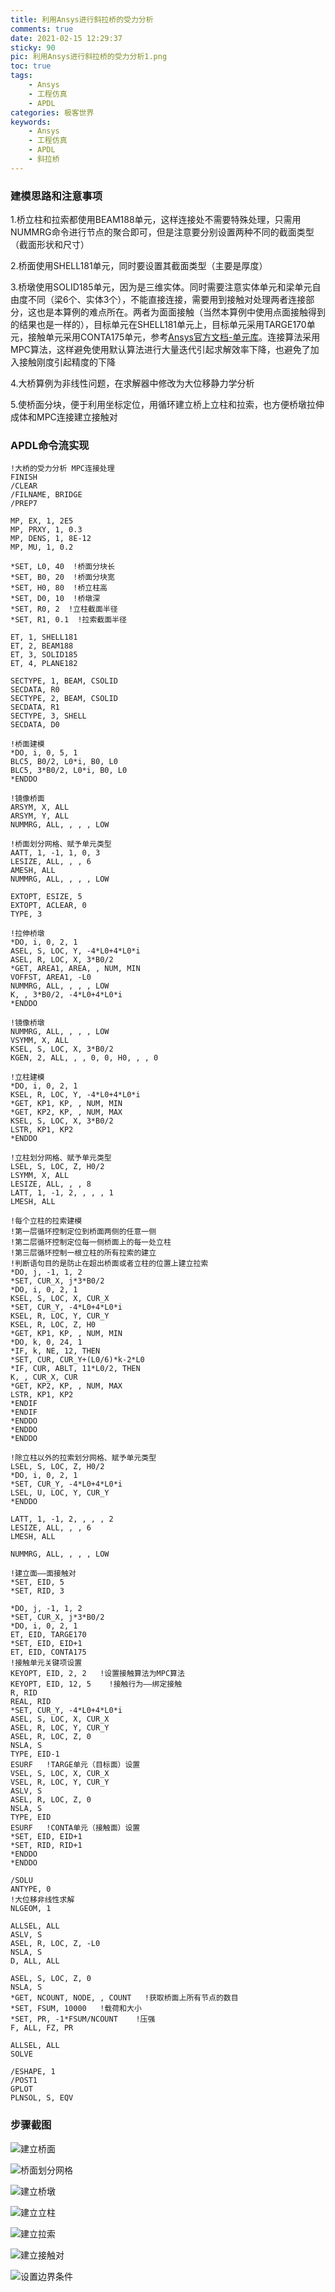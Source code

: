 ```yaml
---
title: 利用Ansys进行斜拉桥的受力分析
comments: true
date: 2021-02-15 12:29:37
sticky: 90
pic: 利用Ansys进行斜拉桥的受力分析1.png
toc: true
tags: 
	- Ansys
	- 工程仿真
	- APDL
categories: 极客世界
keywords: 
	- Ansys
	- 工程仿真
	- APDL
	- 斜拉桥
---
```


<!-- more -->

### 建模思路和注意事项

1.桥立柱和拉索都使用BEAM188单元，这样连接处不需要特殊处理，只需用NUMMRG命令进行节点的聚合即可，但是注意要分别设置两种不同的截面类型（截面形状和尺寸）

2.桥面使用SHELL181单元，同时要设置其截面类型（主要是厚度）

3.桥墩使用SOLID185单元，因为是三维实体。同时需要注意实体单元和梁单元自由度不同（梁6个、实体3个），不能直接连接，需要用到接触对处理两者连接部分，这也是本算例的难点所在。两者为面面接触（当然本算例中使用点面接触得到的结果也是一样的），目标单元在SHELL181单元上，目标单元采用TARGE170单元，接触单元采用CONTA175单元，参考[Ansys官方文档-单元库](https://ansyshelp.ansys.com/account/secured?returnurl=/Views/Secured/corp/v202/en/ans_elem/Hlp_E_LIBRARY.html)。连接算法采用MPC算法，这样避免使用默认算法进行大量迭代引起求解效率下降，也避免了加入接触刚度引起精度的下降

4.大桥算例为非线性问题，在求解器中修改为大位移静力学分析

5.使桥面分块，便于利用坐标定位，用循环建立桥上立柱和拉索，也方便桥墩拉伸成体和MPC连接建立接触对

### APDL命令流实现

```
!大桥的受力分析 MPC连接处理
FINISH
/CLEAR
/FILNAME, BRIDGE
/PREP7

MP, EX, 1, 2E5
MP, PRXY, 1, 0.3
MP, DENS, 1, 8E-12
MP, MU, 1, 0.2

*SET, L0, 40  !桥面分块长
*SET, B0, 20  !桥面分块宽
*SET, H0, 80  !桥立柱高
*SET, D0, 10  !桥墩深
*SET, R0, 2  !立柱截面半径
*SET, R1, 0.1  !拉索截面半径

ET, 1, SHELL181
ET, 2, BEAM188
ET, 3, SOLID185
ET, 4, PLANE182

SECTYPE, 1, BEAM, CSOLID
SECDATA, R0
SECTYPE, 2, BEAM, CSOLID
SECDATA, R1
SECTYPE, 3, SHELL
SECDATA, D0

!桥面建模
*DO, i, 0, 5, 1
BLC5, B0/2, L0*i, B0, L0
BLC5, 3*B0/2, L0*i, B0, L0
*ENDDO

!镜像桥面
ARSYM, X, ALL
ARSYM, Y, ALL
NUMMRG, ALL, , , , LOW

!桥面划分网格、赋予单元类型
AATT, 1, -1, 1, 0, 3
LESIZE, ALL, , , 6
AMESH, ALL
NUMMRG, ALL, , , , LOW

EXTOPT, ESIZE, 5
EXTOPT, ACLEAR, 0
TYPE, 3

!拉伸桥墩
*DO, i, 0, 2, 1
ASEL, S, LOC, Y, -4*L0+4*L0*i
ASEL, R, LOC, X, 3*B0/2
*GET, AREA1, AREA, , NUM, MIN
VOFFST, AREA1, -L0
NUMMRG, ALL, , , , LOW
K, , 3*B0/2, -4*L0+4*L0*i
*ENDDO

!镜像桥墩
NUMMRG, ALL, , , , LOW
VSYMM, X, ALL
KSEL, S, LOC, X, 3*B0/2
KGEN, 2, ALL, , , 0, 0, H0, , , 0

!立柱建模
*DO, i, 0, 2, 1
KSEL, R, LOC, Y, -4*L0+4*L0*i
*GET, KP1, KP, , NUM, MIN
*GET, KP2, KP, , NUM, MAX
KSEL, S, LOC, X, 3*B0/2
LSTR, KP1, KP2
*ENDDO

!立柱划分网格、赋予单元类型
LSEL, S, LOC, Z, H0/2
LSYMM, X, ALL
LESIZE, ALL, , , 8
LATT, 1, -1, 2, , , , 1
LMESH, ALL

!每个立柱的拉索建模
!第一层循环控制定位到桥面两侧的任意一侧
!第二层循环控制定位每一侧桥面上的每一处立柱
!第三层循环控制一根立柱的所有拉索的建立
!判断语句目的是防止在超出桥面或者立柱的位置上建立拉索
*DO, j, -1, 1, 2
*SET, CUR_X, j*3*B0/2
*DO, i, 0, 2, 1
KSEL, S, LOC, X, CUR_X
*SET, CUR_Y, -4*L0+4*L0*i
KSEL, R, LOC, Y, CUR_Y
KSEL, R, LOC, Z, H0
*GET, KP1, KP, , NUM, MIN
*DO, k, 0, 24, 1
*IF, k, NE, 12, THEN
*SET, CUR, CUR_Y+(L0/6)*k-2*L0
*IF, CUR, ABLT, 11*L0/2, THEN
K, , CUR_X, CUR
*GET, KP2, KP, , NUM, MAX
LSTR, KP1, KP2
*ENDIF
*ENDIF
*ENDDO
*ENDDO
*ENDDO

!除立柱以外的拉索划分网格、赋予单元类型
LSEL, S, LOC, Z, H0/2
*DO, i, 0, 2, 1
*SET, CUR_Y, -4*L0+4*L0*i
LSEL, U, LOC, Y, CUR_Y
*ENDDO

LATT, 1, -1, 2, , , , 2
LESIZE, ALL, , , 6
LMESH, ALL

NUMMRG, ALL, , , , LOW

!建立面——面接触对
*SET, EID, 5
*SET, RID, 3

*DO, j, -1, 1, 2
*SET, CUR_X, j*3*B0/2
*DO, i, 0, 2, 1
ET, EID, TARGE170
*SET, EID, EID+1
ET, EID, CONTA175
!接触单元关键项设置
KEYOPT, EID, 2, 2   !设置接触算法为MPC算法
KEYOPT, EID, 12, 5    !接触行为——绑定接触
R, RID
REAL, RID
*SET, CUR_Y, -4*L0+4*L0*i
ASEL, S, LOC, X, CUR_X
ASEL, R, LOC, Y, CUR_Y
ASEL, R, LOC, Z, 0
NSLA, S
TYPE, EID-1
ESURF   !TARGE单元（目标面）设置
VSEL, S, LOC, X, CUR_X
VSEL, R, LOC, Y, CUR_Y
ASLV, S
ASEL, R, LOC, Z, 0
NSLA, S
TYPE, EID
ESURF   !CONTA单元（接触面）设置
*SET, EID, EID+1
*SET, RID, RID+1
*ENDDO
*ENDDO

/SOLU
ANTYPE, 0
!大位移非线性求解
NLGEOM, 1

ALLSEL, ALL
ASLV, S
ASEL, R, LOC, Z, -L0
NSLA, S
D, ALL, ALL

ASEL, S, LOC, Z, 0
NSLA, S
*GET, NCOUNT, NODE, , COUNT   !获取桥面上所有节点的数目
*SET, FSUM, 10000   !载荷和大小
*SET, PR, -1*FSUM/NCOUNT    !压强
F, ALL, FZ, PR

ALLSEL, ALL
SOLVE

/ESHAPE, 1
/POST1
GPLOT
PLNSOL, S, EQV
```



### 步骤截图

![建立桥面](利用Ansys进行斜拉桥的受力分析/利用Ansys进行斜拉桥的受力分析2.png)



![桥面划分网格](利用Ansys进行斜拉桥的受力分析/利用Ansys进行斜拉桥的受力分析3.png)



![建立桥墩](利用Ansys进行斜拉桥的受力分析/利用Ansys进行斜拉桥的受力分析4.png)



![建立立柱](利用Ansys进行斜拉桥的受力分析/利用Ansys进行斜拉桥的受力分析5.png)



![建立拉索](利用Ansys进行斜拉桥的受力分析/利用Ansys进行斜拉桥的受力分析6.png)



![建立接触对](利用Ansys进行斜拉桥的受力分析/利用Ansys进行斜拉桥的受力分析7.png)



![设置边界条件](利用Ansys进行斜拉桥的受力分析/利用Ansys进行斜拉桥的受力分析8.png)